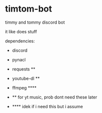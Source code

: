 # timtom-bot
timmy and tommy discord bot

it like does stuff

dependencies:
- discord
- pynacl
- requests **
- youtube-dl **
- ffmpeg ****

- ** for yt music, prob dont need these later
- **** idek if i need this but i assume 
